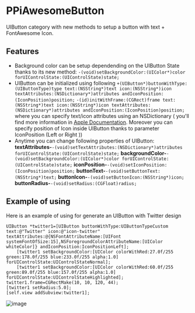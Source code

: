 PPiAwesomeButton
================

UIButton category with new methods to setup a button with text + FontAwesome Icon.

## Features

* Background color can be setup dependending on the UIButton State thanks to its new method: ```-(void)setBackgroundColor:(UIColor*)color forUIControlState:(UIControlState)state;```
* UIButton can be initialized using following  ```+(UIButton*)buttonWithType:(UIButtonType)type text:(NSString*)text icon:(NSString*)icon textAttributes:(NSDictionary*)attributes andIconPosition:(IconPosition)position;```
```-(id)initWithFrame:(CGRect)frame text:(NSString*)text icon:(NSString*)icon textAttributes:(NSDictionary*)attributes andIconPosition:(IconPosition)position;``` where you can specify text/icon attributes using an NSDictionary ( you'll find more information in [Apple Documentation](http://developer.apple.com/library/ios/DOCUMENTATION/Cocoa/Reference/Foundation/Classes/NSAttributedString_Class/Reference/Reference.html). Moreover you can specify position of Icon inside UIButton thanks to parameter IconPosition (Left or Right ))
* Anytime you can change following properties of UIButton: 
**textAttributes-**```-(void)setTextAttributes:(NSDictionary*)attributes forUIControlState:(UIControlState)state;```
**backgroundColor-**```-(void)setBackgroundColor:(UIColor*)color forUIControlState:(UIControlState)state;```
**iconPosition-**```-(void)setIconPosition:(IconPosition)position;```
**buttonText-**```-(void)setButtonText:(NSString*)text;```
**buttonIcon-**```-(void)setButtonIcon:(NSString*)icon;```
**buttonRadius-**```-(void)setRadius:(CGFloat)radius;```

## Example of using
Here is an example of using for generate an UIButton with Twitter design
```
UIButton *twitter1=[UIButton buttonWithType:UIButtonTypeCustom text:@"Twitter" icon:@"icon-twitter" textAttributes:@{NSFontAttributeName:[UIFont systemFontOfSize:15],NSForegroundColorAttributeName:[UIColor whiteColor]} andIconPosition:IconPositionLeft];
    [twitter1 setBackgroundColor:[UIColor colorWithRed:27.0f/255 green:178.0f/255 blue:233.0f/255 alpha:1.0] forUIControlState:UIControlStateNormal];
    [twitter1 setBackgroundColor:[UIColor colorWithRed:60.0f/255 green:89.0f/255 blue:157.0f/255 alpha:1.0] forUIControlState:UIControlStateHighlighted];
twitter1.frame=CGRectMake(10, 10, 120, 44);
[twitter1 setRadius:5.0];
[self.view addSubview:twitter1];
```
![image](http://img850.imageshack.us/img850/7708/8s89.png)
